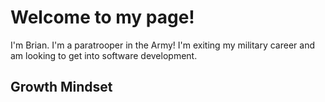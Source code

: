 # Welcome to my page! #

I'm Brian. I'm a paratrooper in the Army! I'm exiting my military career and am looking to get into software development.


## Growth Mindset ##


